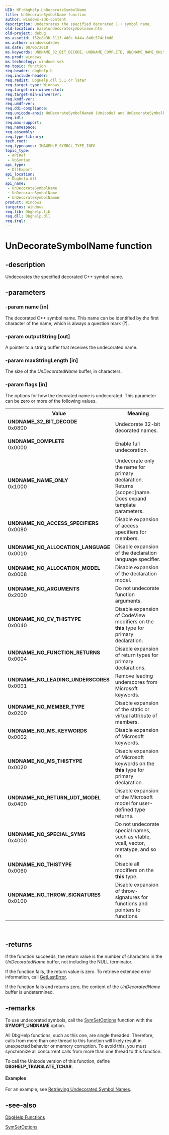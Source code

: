 ```yaml
---
UID: NF:dbghelp.UnDecorateSymbolName
title: UnDecorateSymbolName function
author: windows-sdk-content
description: Undecorates the specified decorated C++ symbol name.
old-location: base\undecoratesymbolname.htm
old-project: debug
ms.assetid: f52e8e3b-3113-4d8c-b44a-846c574cfbd8
ms.author: windowssdkdev
ms.date: 08/06/2018
ms.keywords: UNDNAME_32_BIT_DECODE, UNDNAME_COMPLETE, UNDNAME_NAME_ONLY, UNDNAME_NO_ACCESS_SPECIFIERS, UNDNAME_NO_ALLOCATION_LANGUAGE, UNDNAME_NO_ALLOCATION_MODEL, UNDNAME_NO_ARGUMENTS, UNDNAME_NO_CV_THISTYPE, UNDNAME_NO_FUNCTION_RETURNS, UNDNAME_NO_LEADING_UNDERSCORES, UNDNAME_NO_MEMBER_TYPE, UNDNAME_NO_MS_KEYWORDS, UNDNAME_NO_MS_THISTYPE, UNDNAME_NO_RETURN_UDT_MODEL, UNDNAME_NO_SPECIAL_SYMS, UNDNAME_NO_THISTYPE, UNDNAME_NO_THROW_SIGNATURES, UnDecorateSymbolName, UnDecorateSymbolName function, UnDecorateSymbolNameW, _win32_undecoratesymbolname, base.undecoratesymbolname, dbghelp/UnDecorateSymbolName, dbghelp/UnDecorateSymbolNameW
ms.prod: windows
ms.technology: windows-sdk
ms.topic: function
req.header: dbghelp.h
req.include-header: 
req.redist: DbgHelp.dll 5.1 or later
req.target-type: Windows
req.target-min-winverclnt: 
req.target-min-winversvr: 
req.kmdf-ver: 
req.umdf-ver: 
req.ddi-compliance: 
req.unicode-ansi: UnDecorateSymbolNameW (Unicode) and UnDecorateSymbolName (ANSI)
req.idl: 
req.max-support: 
req.namespace: 
req.assembly: 
req.type-library: 
tech.root: 
req.typenames: IMAGEHLP_SYMBOL_TYPE_INFO
topic_type:
 - APIRef
 - kbSyntax
api_type:
 - DllExport
api_location:
 - Dbghelp.dll
api_name:
 - UnDecorateSymbolName
 - UnDecorateSymbolName
 - UnDecorateSymbolNameW
product: Windows
targetos: Windows
req.lib: Dbghelp.lib
req.dll: Dbghelp.dll
req.irql: 
---
```


# UnDecorateSymbolName function


## -description


Undecorates the specified decorated C++ symbol name.


## -parameters




### -param name [in]

The decorated C++ symbol name. This name can be identified by the first character of the name, which is 
      always a question mark (?).


### -param outputString [out]

A pointer to a string buffer that receives the undecorated name.


### -param maxStringLength [in]

The size of the <i>UnDecoratedName</i> buffer, in characters.


### -param flags [in]

The options for how the decorated name is undecorated. This parameter can be zero or more of the following 
      values.

<table>
<tr>
<th>Value</th>
<th>Meaning</th>
</tr>
<tr>
<td width="40%"><a id="UNDNAME_32_BIT_DECODE"></a><a id="undname_32_bit_decode"></a><dl>
<dt><b>UNDNAME_32_BIT_DECODE</b></dt>
<dt>0x0800</dt>
</dl>
</td>
<td width="60%">
Undecorate 32-bit decorated names.

</td>
</tr>
<tr>
<td width="40%"><a id="UNDNAME_COMPLETE"></a><a id="undname_complete"></a><dl>
<dt><b>UNDNAME_COMPLETE</b></dt>
<dt>0x0000</dt>
</dl>
</td>
<td width="60%">
Enable full undecoration.

</td>
</tr>
<tr>
<td width="40%"><a id="UNDNAME_NAME_ONLY"></a><a id="undname_name_only"></a><dl>
<dt><b>UNDNAME_NAME_ONLY</b></dt>
<dt>0x1000</dt>
</dl>
</td>
<td width="60%">
Undecorate only the name for primary declaration. Returns [scope::]name. Does expand template 
        parameters.

</td>
</tr>
<tr>
<td width="40%"><a id="UNDNAME_NO_ACCESS_SPECIFIERS"></a><a id="undname_no_access_specifiers"></a><dl>
<dt><b>UNDNAME_NO_ACCESS_SPECIFIERS</b></dt>
<dt>0x0080</dt>
</dl>
</td>
<td width="60%">
Disable expansion of access specifiers for members.

</td>
</tr>
<tr>
<td width="40%"><a id="UNDNAME_NO_ALLOCATION_LANGUAGE"></a><a id="undname_no_allocation_language"></a><dl>
<dt><b>UNDNAME_NO_ALLOCATION_LANGUAGE</b></dt>
<dt>0x0010</dt>
</dl>
</td>
<td width="60%">
Disable expansion of the declaration language specifier.

</td>
</tr>
<tr>
<td width="40%"><a id="UNDNAME_NO_ALLOCATION_MODEL"></a><a id="undname_no_allocation_model"></a><dl>
<dt><b>UNDNAME_NO_ALLOCATION_MODEL</b></dt>
<dt>0x0008</dt>
</dl>
</td>
<td width="60%">
Disable expansion of the declaration model.

</td>
</tr>
<tr>
<td width="40%"><a id="UNDNAME_NO_ARGUMENTS"></a><a id="undname_no_arguments"></a><dl>
<dt><b>UNDNAME_NO_ARGUMENTS</b></dt>
<dt>0x2000</dt>
</dl>
</td>
<td width="60%">
Do not undecorate function arguments.

</td>
</tr>
<tr>
<td width="40%"><a id="UNDNAME_NO_CV_THISTYPE"></a><a id="undname_no_cv_thistype"></a><dl>
<dt><b>UNDNAME_NO_CV_THISTYPE</b></dt>
<dt>0x0040</dt>
</dl>
</td>
<td width="60%">
Disable expansion of CodeView modifiers on the <b>this</b> type for primary 
        declaration.

</td>
</tr>
<tr>
<td width="40%"><a id="UNDNAME_NO_FUNCTION_RETURNS"></a><a id="undname_no_function_returns"></a><dl>
<dt><b>UNDNAME_NO_FUNCTION_RETURNS</b></dt>
<dt>0x0004</dt>
</dl>
</td>
<td width="60%">
Disable expansion of return types for primary declarations.

</td>
</tr>
<tr>
<td width="40%"><a id="UNDNAME_NO_LEADING_UNDERSCORES"></a><a id="undname_no_leading_underscores"></a><dl>
<dt><b>UNDNAME_NO_LEADING_UNDERSCORES</b></dt>
<dt>0x0001</dt>
</dl>
</td>
<td width="60%">
Remove leading underscores from Microsoft keywords.

</td>
</tr>
<tr>
<td width="40%"><a id="UNDNAME_NO_MEMBER_TYPE"></a><a id="undname_no_member_type"></a><dl>
<dt><b>UNDNAME_NO_MEMBER_TYPE</b></dt>
<dt>0x0200</dt>
</dl>
</td>
<td width="60%">
Disable expansion of the static or virtual attribute of members.

</td>
</tr>
<tr>
<td width="40%"><a id="UNDNAME_NO_MS_KEYWORDS"></a><a id="undname_no_ms_keywords"></a><dl>
<dt><b>UNDNAME_NO_MS_KEYWORDS</b></dt>
<dt>0x0002</dt>
</dl>
</td>
<td width="60%">
Disable expansion of Microsoft keywords.

</td>
</tr>
<tr>
<td width="40%"><a id="UNDNAME_NO_MS_THISTYPE"></a><a id="undname_no_ms_thistype"></a><dl>
<dt><b>UNDNAME_NO_MS_THISTYPE</b></dt>
<dt>0x0020</dt>
</dl>
</td>
<td width="60%">
Disable expansion of Microsoft keywords on the <b>this</b> type for primary 
        declaration.

</td>
</tr>
<tr>
<td width="40%"><a id="UNDNAME_NO_RETURN_UDT_MODEL"></a><a id="undname_no_return_udt_model"></a><dl>
<dt><b>UNDNAME_NO_RETURN_UDT_MODEL</b></dt>
<dt>0x0400</dt>
</dl>
</td>
<td width="60%">
Disable expansion of the Microsoft model for user-defined type returns.

</td>
</tr>
<tr>
<td width="40%"><a id="UNDNAME_NO_SPECIAL_SYMS"></a><a id="undname_no_special_syms"></a><dl>
<dt><b>UNDNAME_NO_SPECIAL_SYMS</b></dt>
<dt>0x4000</dt>
</dl>
</td>
<td width="60%">
Do not undecorate special names, such as vtable, vcall, vector, metatype, and so on.

</td>
</tr>
<tr>
<td width="40%"><a id="UNDNAME_NO_THISTYPE"></a><a id="undname_no_thistype"></a><dl>
<dt><b>UNDNAME_NO_THISTYPE</b></dt>
<dt>0x0060</dt>
</dl>
</td>
<td width="60%">
Disable all modifiers on the <b>this</b> type.

</td>
</tr>
<tr>
<td width="40%"><a id="UNDNAME_NO_THROW_SIGNATURES"></a><a id="undname_no_throw_signatures"></a><dl>
<dt><b>UNDNAME_NO_THROW_SIGNATURES</b></dt>
<dt>0x0100</dt>
</dl>
</td>
<td width="60%">
Disable expansion of throw-signatures for functions and pointers to functions.

</td>
</tr>
</table>
 


## -returns



If the function succeeds, the return value is the number of characters in the 
       <i>UnDecoratedName</i> buffer, not including the NULL terminator.

If the function fails, the return value is zero. To retrieve extended error information, call 
       <a href="https://msdn.microsoft.com/d852e148-985c-416f-a5a7-27b6914b45d4">GetLastError</a>.

If the function fails and returns zero, the content of the <i>UnDecoratedName</i> buffer 
       is undetermined.




## -remarks



To use undecorated symbols, call the <a href="https://msdn.microsoft.com/15d72415-829f-4ba3-af80-1f3762cbebda">SymSetOptions</a> 
    function with the <b>SYMOPT_UNDNAME</b> option.

All DbgHelp functions, such as this one, are single threaded. Therefore, calls from more than one thread to 
    this function will likely result in unexpected behavior or memory corruption. To avoid this, you must synchronize 
    all concurrent calls from more than one thread to this function.

To call the Unicode version of this function, define <b>DBGHELP_TRANSLATE_TCHAR</b>.


#### Examples

For an example, see 
     <a href="https://msdn.microsoft.com/fcb0591a-dac3-45eb-b4c0-4a35c42450e5">Retrieving Undecorated Symbol Names</a>.

<div class="code"></div>



## -see-also




<a href="https://msdn.microsoft.com/7b28f70b-2d97-4cc2-8064-dfb806f9cffa">DbgHelp Functions</a>



<a href="https://msdn.microsoft.com/15d72415-829f-4ba3-af80-1f3762cbebda">SymSetOptions</a>
 

 

